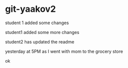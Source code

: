 # git-yaakov2

student 1 added some changes

student1 added some more changes

student2 has updated the readme

yesterday at 5PM as I went with mom to the grocery store

ok